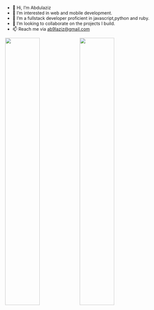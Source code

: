 - 👋 Hi, I’m Abdulaziz
- 👀 I’m interested in web and mobile development.
- 🌱 I’m a fullstack developer proficient in javascript,python and ruby.
- 💞️ I’m looking to collaborate on the projects I build.
- 📫 Reach me via ab9laziz@gmail.com 

<img align = "left" width = "47%" src = "https://github-readme-stats.vercel.app/api?username=ab9laziz&show_icons=true&theme=radical"/>
<img align = "left" width = "47%" src = "https://github-readme-stats.vercel.app/api/top-langs/?username=ab9laziz&layout=compact"/>

